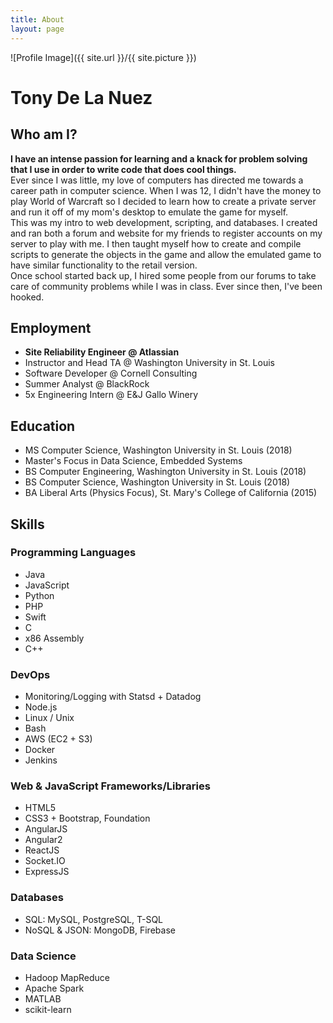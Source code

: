 ```yaml
---
title: About
layout: page
---
```

![Profile Image]({{ site.url }}/{{ site.picture }})
<h1> Tony De La Nuez </h1>
<h2> Who am I? </h2>
<p>
<strong> I have an intense passion for learning and a knack for problem solving that I use in order to write code that does cool things. </strong>
<br />
Ever since I was little, my love of computers has directed me towards a career path in computer science. When I was 12, I didn't have the money to play World of Warcraft so I decided to learn how to create a private server and run it off of my mom's desktop to emulate the game for myself.
<br />
This was my intro to web development, scripting, and databases.
I created and ran both a forum and website for my friends to register accounts on my server to play with me. I then taught myself how to create and compile scripts to generate the objects in the game and allow the emulated game to have similar functionality to the retail version.
<br />
Once school started back up, I hired some people from our forums to take care of community problems while I was in class. Ever since then, I've been hooked.
</p>


<h2> Employment </h2>
<ul class="skill-list">
	<li><strong>Site Reliability Engineer @ Atlassian</strong></li>
	<li>Instructor and Head TA @ Washington University in St. Louis </li>
	<li>Software Developer @ Cornell Consulting</li>
	<li>Summer Analyst @ BlackRock</li>
	<li>5x Engineering Intern @ E&J Gallo Winery</li>
</ul>

<h2> Education </h2>
<ul class="skill-list">
	<li>MS Computer Science, Washington University in St. Louis (2018)</li>
	<li>Master's Focus in Data Science, Embedded Systems</li>
	<li>BS Computer Engineering, Washington University in St. Louis (2018)</li>
	<li>BS Computer Science, Washington University in St. Louis (2018)</li>
	<li>BA Liberal Arts (Physics Focus), St. Mary's College of California (2015)</li>
</ul>
<h2> Skills </h2>
<h3> Programming Languages </h3>
<ul class="skill-list">
	<li>Java</li>
	<li>JavaScript</li>
    <li>Python</li>
    <li>PHP</li>
    <li>Swift</li>
	<li>C</li>
	<li>x86 Assembly</li>
	<li>C++</li>
</ul>
<h3>DevOps</h3>
<ul class="skill-list">
	<li>Monitoring/Logging with Statsd + Datadog</li>
	<li>Node.js</li>
	<li>Linux / Unix </li>
	<li>Bash</li>
	<li>AWS (EC2 + S3)</li>
	<li>Docker</li>
	<li>Jenkins</li>
</ul>
<h3> Web & JavaScript Frameworks/Libraries </h3>
<ul class="skill-list">
	<li>HTML5</li>
	<li>CSS3 + Bootstrap, Foundation</li>
	<li>AngularJS</li>
	<li>Angular2</li>
	<li>ReactJS</li>
	<li>Socket.IO</li>
	<li>ExpressJS</li>
</ul>
<h3> Databases </h3>
<ul class="skill-list">
	<li>SQL: MySQL, PostgreSQL, T-SQL</li>
	<li>NoSQL & JSON: MongoDB, Firebase </li>
</ul>
<h3> Data Science </h3>
<ul class="skill-list">
	<li>Hadoop MapReduce</li>
	<li>Apache Spark</li>
	<li>MATLAB</li>
	<li>scikit-learn</li>
</ul>
